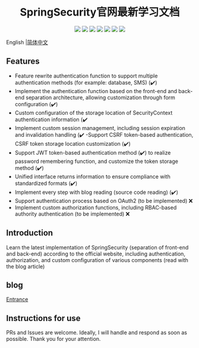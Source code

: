 <div align=center>
<h1>
  SpringSecurity官网最新学习文档
  </h1>
</div>


<div align=center>
<img src="https://img.shields.io/badge/jdk-17-blue"/>
<img src="https://img.shields.io/badge/spring_boot-3.3-lightBlue"/>
<img src="https://img.shields.io/badge/spring_security-6.0-red"/>
<img src="https://img.shields.io/badge/myba tis-3.0.2-purple"/>
<img src="https://img.shields.io/badge/jwt-0.12.3-brightgreen"/>
<img src="https://img.shields.io/badge/mysql-8.0-green"/>
<img src="https://img.shields.io/badge/redis-3.0.3-orange"/>
</div>

English |[简体中文](https://github.com/Breeze1203/springsecurity6.0/blob/main/README.md)

## Features

- Feature rewrite authentication function to support multiple authentication methods (for example: database, SMS) (✔️)
- Implement the authentication function based on the front-end and back-end separation architecture, allowing customization through form configuration (✔️)
- Custom configuration of the storage location of SecurityContext authentication information (✔️
- Implement custom session management, including session expiration and invalidation handling (✔️
-Support CSRF token-based authentication, CSRF token storage location customization (✔️)
- Support JWT token-based authentication method (✔️) to realize password remembering function, and customize the token storage method (✔️)
- Unified interface returns information to ensure compliance with standardized formats (✔️)
- Implement every step with blog reading (source code reading) (✔️)
- Support authentication process based on OAuth2 (to be implemented) ❌
- Implement custom authorization functions, including RBAC-based authority authentication (to be implemented) ❌

## Introduction

Learn the latest implementation of SpringSecurity (separation of front-end and back-end) according to the official website, including authentication, authorization, and custom configuration of various components (read with the blog article)

## blog

[Entrance](http://www.techkid.top/)

## Instructions for use

PRs and Issues are welcome. Ideally, I will handle and respond as soon as possible. Thank you for your attention.